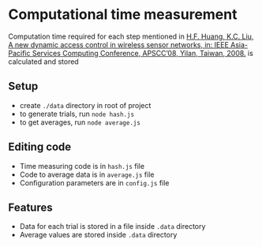 # Computational time measurement

Computation time required for each step mentioned in [H.F. Huang, K.C. Liu, A new dynamic access control in wireless sensor networks, in: IEEE Asia-Pacific Services Computing Conference, APSCC’08, Yilan, Taiwan, 2008.](https://ieeexplore.ieee.org/document/4780791) is calculated and stored

## Setup
* create `./data` directory in root of project
* to generate trials, run `node hash.js`
* to get averages, run `node average.js`

## Editing code
* Time measuring code is in `hash.js` file
* Code to average data is in `average.js` file
* Configuration parameters are in `config.js` file

## Features
* Data for each trial is stored in a file inside `.data` directory
* Average values are stored inside `.data` directory
